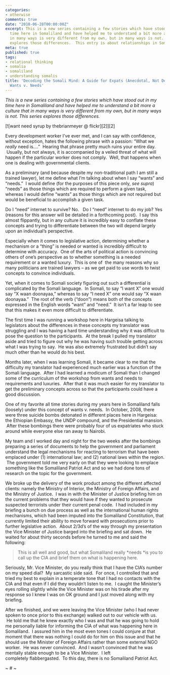 ```yaml
---
categories:
- otherwise
comments: true
date: "2010-06-28T00:00:00Z"
excerpt: This is a new series containing a few stories which have stood out in my
  time here in Somaliland and have helped me to understand a bit more a culture that
  in many ways is very different from my own, but in many ways is not. This series
  explores those differences.  This entry is about relationships in Somaliland.
meta: true
published: true
tags:
- relational thinking
- somalia
- somaliland
- understanding somalis
title: 'Decoding the Somali Mind: A Guide for Expats (Anecdotal, Not Definitive Version):
  Wants v. Needs'
---
```


*This is a new series containing a few stories which have stood out in my time here in Somaliland and have helped me to understand a bit more a culture that in many ways is very different from my own, but in many ways is not. This series explores those differences.*

[![want need syrup by thebrianmeyer @ flickr][2]][2]

Every development worker I’ve ever met, and I can say with confidence, without exception, hates the following phrase with a passion: “What we *really* need is….”  Hearing that phrase pretty much ruins your entire day.  Usually, but not always, it is accompanied by a veiled threat of what will happen if the particular worker does not comply.  Well, that happens when one is dealing with governmental clients.


As a preliminary (and because despite my non-traditional path I am still a trained lawyer), let me define what I’m talking about when I say “wants” and “needs.”  I would define (for the purposes of this piece only, *see supra*) “needs” as those things which are required to perform a given task, whereas I would define “wants” as those things which are not required but would be beneficial to accomplish a given task.

Do I “need” internet to survive? No.   Do I “need” internet to do my job? Yes (reasons for this answer will be detailed in a forthcoming post).  I say this almost flippantly, but in any culture it is incredibly easy to conflate these concepts and trying to differentiate between the two will depend largely upon an individual’s perspective.

Especially when it comes to legislative action, determining whether a mechanism or a “thing” is needed or wanted is incredibly difficult to determine with accuracy.  One of the arts of political action is convincing others of one’s perspective as to whether something is a needed requirement or a wanted luxury.  This is one of  the many reasons why so many politicians are trained lawyers – as we get paid to use words to twist concepts to convince individuals.

Yet, when it comes to Somali society figuring out such a differential is complicated by the Somali language.  In Somali, to say “I want X” one would say “X waan doonayaa,” whereas to say “I need X” one would say “X waan doonayaa.”  The root of the verb (“doon”) means both of the concepts expressed in the English words “want” and “need.”  It isn’t a far leap to see that this makes it even more difficult to differentiate.

The first time I was running a workshop here in Hargeisa talking to legislators about the differences in these concepts my translator was struggling and I was having a hard time understanding why it was difficult to pose the question to the participants.  At the break I pulled my translator aside and tried to figure out why he was having such trouble getting across what I was trying to say.  He was also extremely frustrated but didn’t say much other than he would do his best.

Months later, when I was learning Somali, it became clear to me that the difficulty my translator had experienced much earlier was a function of the Somali language.  After I had learned a modicum of Somali than I changed some of the curriculum of the workshop from wants and needs to requirements and luxuries.  After that it was much easier for my translator to get the preliminary concepts across so that the participants could have a good discussion.

One of my favorite all time stories during my years here in Somaliland falls (loosely) under this concept of wants v. needs.  In October, 2008, there were three suicide bombs detonated in different places here in Hargeisa: the Ethiopian Embassy, the UNDP compound, and the Presidential mansion.  After these bombings there were probably four of us expatriates who stuck around while everyone else ran away to Nairobi.

My team and I worked day and night for the two weeks after the bombings preparing a series of documents to help the government and parliament understand the legal mechanisms for reacting to terrorism that have been emplaced under (1) international law; and (2) national laws within the region.  The government told me very early on that they were looking to emplace something like the Somaliland Patriot Act and so we had done tons of research on the topic for the government.

We broke up the delivery of the work product among the different affected clients: namely the Ministry of Interior, the Ministry of Foreign Affairs, and the Ministry of Justice.  I was in with the Minister of Justice briefing him on the current problems that they would have if they wanted to prosecute suspected terrorists under their current penal code.  I had included in my briefing a bunch on due process as well as the international human rights mechanisms, which had been imputed into the Somaliland Constitution, that currently limited their ability to move forward with prosecutions prior to further legislative action.  About 2/3d’s of the way through my presentation the Vice Minister of Justice barged into the briefing and sat down.  He waited for about thirty seconds before he turned to me and said the following:

> This is all well and good, but what Somaliland really *needs *is you to call up the CIA and brief them on what is happening here.

Seriously, Mr. Vice Minister, do you really think that I have the CIA’s number on my speed dial?  My sarcastic side said.  For once, I controlled that and tried my best to explain in a temperate tone that I had no contacts with the CIA and that even if I did they wouldn’t listen to me.  I caught the Minister’s eyes rolling slightly while the Vice Minister was on his tirade after my response so I knew I was on OK ground and I just moved along with my briefing.

After we finished, and we were leaving the Vice Minister (who I had never spoken to once prior to this exchange) walked out to our vehicle with us.  He told me that he knew exactly who I was and that he was going to hold me personally liable for informing the CIA of what was happening here in Somaliland.  I assured him in the most even tones I could conjure at that moment that there was nothing I could do for him on this issue and that he should use the Minister of Foreign Affairs rather than some external NGO worker.  He was never convinced.  And I wasn’t convinced that he was mentally stable enough to be a Vice Minister.  I left completely flabbergasted.  To this day, there is no Somaliland Patriot Act.

~ # ~